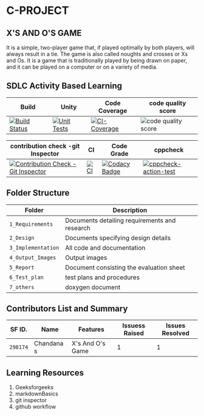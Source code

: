 # C-PROJECT

## **X'S AND O'S  GAME**

It is a simple, two-player game that, if played optimally by both players, will always result in a tie. The game is also called noughts and crosses or Xs and Os. It is a game that is traditionally played by being drawn on paper, and it can be played on a computer or on a variety of media.

## SDLC Activity Based Learning

| Build       |  Unity      | Code Coverage     |  code quality score |   
|-            | -           |-                  |-                    |
| [![Build Status](https://github.com/chandana0777/c-project/actions/workflows/build.yml/badge.svg)](https://github.com/chandana0777/c-project/actions/workflows/build.yml)  | [![Unit Tests](https://github.com/bgvmysore/miniproject_stepin/actions/workflows/unity.yml/badge.svg)](https://github.com/bgvmysore/miniproject_stepin/actions/workflows/unity.yml) | [![CI-Coverage](https://github.com/bgvmysore/miniproject_stepin/actions/workflows/ci-coverage.yml/badge.svg)](https://github.com/bgvmysore/miniproject_stepin/actions/workflows/ci-coverage.yml)|![code quality score](https://www.code-inspector.com/project/24990/score/svg) |

|  contribution check -git Inspector     | CI    | Code Grade|cppcheck| 
| -           |-                  |-             |-|
|[![Contribution Check - Git Inspector](https://github.com/chandana0777/c-project/actions/workflows/contribution%20Git%20Inspector.yml/badge.svg)](https://github.com/chandana0777/c-project/actions/workflows/contribution%20Git%20Inspector.yml)|[![CI](https://github.com/chandana0777/c-project/actions/workflows/cppcheck.yml/badge.svg)](https://github.com/chandana0777/c-project/actions/workflows/cppcheck.yml) |[![Codacy Badge](https://app.codacy.com/project/badge/Grade/a978c628dcff472fab05008ec4b26ee6)](https://www.codacy.com/gh/chandana0777/c-project/dashboard?utm_source=github.com&amp;utm_medium=referral&amp;utm_content=chandana0777/c-project&amp;utm_campaign=Badge_Grade)|[![cppcheck-action-test](https://github.com/chandana0777/c-project/actions/workflows/_cppcheck.yml/badge.svg)](https://github.com/chandana0777/c-project/actions/workflows/_cppcheck.yml)|


## Folder Structure
Folder             | Description
-------------------| -----------------------------------------
`1_Requirements`   | Documents detailing requirements and research
`2_Design`         | Documents specifying design details
`3_Implementation` | All code and documentation
`4_Output_Images`  | Output images 
`5_Report`         |Document consisting the evaluation sheet
`6_Test_plan`      |test plans and procedures
`7_others`         |doxygen document 

## Contributors List and Summary

SF ID. |  Name   |    Features    | Issuess Raised |Issues Resolved|
|-------|---------|----------------|----------------|---------------|
`298174` | Chandana s  | X's And O's Game    |  1    |  1  |     
   

## Learning Resources
1. Geeksforgeeks
2. markdownBasics
3. git inspector
4. github workflow



  


